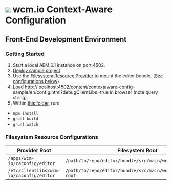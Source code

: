 <img src="http://wcm.io/images/favicon-16@2x.png"/> wcm.io Context-Aware Configuration
======

## Front-End Development Environment

### Getting Started

1. Start a local AEM 6.1 instance on port 4502.
2. [Deploy sample project](../../sample-app).
3. Use the [Filesystem Resource Provider](http://sling.apache.org/documentation/bundles/accessing-filesystem-resources-extensions-fsresource.html) to mount the editor bundle. ([See configurations below](#filesystem-resource-configurations)).
4. Load http://localhost:4502/content/contextaware-config-sample/en/config.html?debugClientLibs=true in browser (note query string).
5. Within [this folder](./), run:
  * `npm install`
  * `grunt build`
  * `grunt watch`

### Filesystem Resource Configurations

| Provider Root                            | Filesystem Root                                               |
| ---------------------------------------- | ------------------------------------------------------------- |
| `/apps/wcm-io/caconfig/editor`           | `/path/to/repo/editor/bundle/src/main/webapp/app-root`        |
| `/etc/clientlibs/wcm-io/caconfig/editor` | `/path/to/repo/editor/bundle/src/main/webapp/clientlibs-root` |